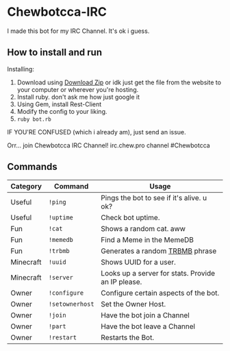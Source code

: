 # Chewbotcca-IRC

I made this bot for my IRC Channel. It's ok i guess.

## How to install and run

Installing:
1) Download using [Download Zip](https://github.com/Chewsterchew/ChewbotccaIRC/archive/master.zip) or idk just get the file from the website to your computer or wherever you're hosting.
2) Install ruby. don't ask me how just google it
3) Using Gem, install Rest-Client
4) Modify the config to your liking.
5) `ruby bot.rb`

IF YOU'RE CONFUSED (which i already am), just send an issue.

Orr... join Chewbotcca IRC Channel! irc.chew.pro channel #Chewbotcca

## Commands

Category | Command | Usage
-----|------|-------
Useful | `!ping` | Pings the bot to see if it's alive. u ok?
Useful | `!uptime` | Check bot uptime.
Fun | `!cat` | Shows a random cat. aww
Fun | `!memedb` | Find a Meme in the MemeDB
Fun | `!trbmb` | Generates a random [TRBMB](http://trbmb.chew.pw) phrase
Minecraft | `!uuid` | Shows UUID for a user.
Minecraft | `!server` | Looks up a server for stats. Provide an IP please.
Owner | `!configure` | Configure certain aspects of the bot.
Owner | `!setownerhost` | Set the Owner Host.
Owner | `!join` | Have the bot join a Channel
Owner | `!part` | Have the bot leave a Channel
Owner | `!restart` | Restarts the Bot.
